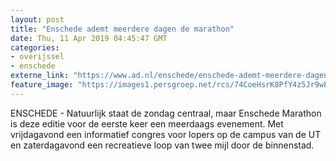 ```yaml
---
layout: post
title: "Enschede ademt meerdere dagen de marathon"
date: Thu, 11 Apr 2019 04:45:47 GMT
categories: 
- overijssel 
- enschede 
externe_link: "https://www.ad.nl/enschede/enschede-ademt-meerdere-dagen-de-marathon~a719f751/"
feature_image: "https://images1.persgroep.net/rcs/74CoeHsrK8PfY4z5Jr9wPGDXivA/diocontent/145119412/_fitwidth/400/?appId=21791a8992982cd8da851550a453bd7f&quality=0.7"
---
```


ENSCHEDE - Natuurlijk staat de zondag centraal, maar Enschede Marathon is deze editie voor de eerste keer een meerdaags evenement. Met vrijdagavond een informatief congres voor lopers op de campus van de UT en zaterdagavond een recreatieve loop van twee mijl door de binnenstad.
